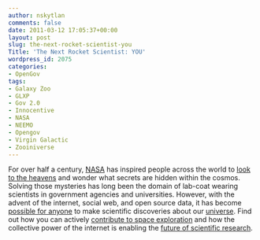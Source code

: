 ```yaml
---
author: nskytlan
comments: false
date: 2011-03-12 17:05:37+00:00
layout: post
slug: the-next-rocket-scientist-you
Title: 'The Next Rocket Scientist: YOU'
wordpress_id: 2075
categories:
- OpenGov
tags:
- Galaxy Zoo
- GLXP
- Gov 2.0
- Innocentive
- NASA
- NEEMO
- Opengov
- Virgin Galactic
- Zooiniverse
---
```


For over half a century, [NASA](http://www.nasa.gov) has inspired people across the world to [look to the heavens](http://www.galaxyzoo.org/) and wonder what secrets are hidden within the cosmos. Solving those mysteries has long been the domain of lab-coat wearing scientists in government agencies and universities. However, with the advent of the internet, social web, and open source data, it has become [possible for anyone](http://www.zooniverse.org/) to make scientific discoveries about our [universe](http://www.virgingalactic.com/). Find out how you can actively [contribute to space exploration](https://www.innocentive.com/pavilion/NASA) and how the collective power of the internet is enabling the [future of scientific research](http://www.googlelunarxprize.org/).


